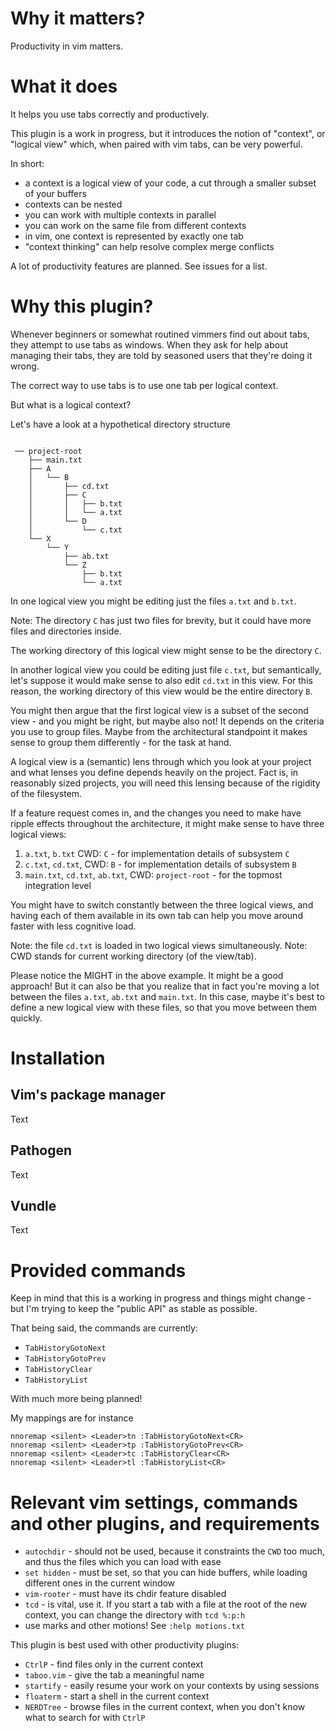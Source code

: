 # Why it matters?
Productivity in vim matters.

# What it does

It helps you use tabs correctly and productively.

This plugin is a work in progress, but it introduces the notion of "context",
or "logical view" which, when paired with vim tabs, can be very powerful.

In short:

- a context is a logical view of your code, a cut through a smaller subset of
    your buffers
- contexts can be nested
- you can work with multiple contexts in parallel
- you can work on the same file from different contexts
- in vim, one context is represented by exactly one tab
- "context thinking" can help resolve complex merge conflicts

A lot of productivity features are planned. See issues for a list.

# Why this plugin?

Whenever beginners or somewhat routined vimmers find out about tabs, they
attempt to use tabs as windows. When they ask for help about managing their
tabs, they are told by seasoned users that they're doing it wrong.

The correct way to use tabs is to use one tab per logical context.

But what is a logical context?

Let's have a look at a hypothetical directory structure 

```

 ── project-root
    ├── main.txt
    ├── A
    │   └── B
    │       ├── cd.txt
    │       ├── C
    │       │   ├── b.txt
    │       │   └── a.txt
    │       └── D
    │           └── c.txt
    └── X
        └── Y
            ├── ab.txt
            └── Z
                ├── b.txt
                └── a.txt

```


In one logical view you might be editing just the files `a.txt` and `b.txt`.

Note: The directory `C` has just two files for brevity, but it could have more
files and directories inside.

The working directory of this logical view might sense to be the directory
`C`.


In another logical view you could be editing just file `c.txt`, but
semantically, let's suppose it would make sense to also edit `cd.txt` in this
view. For this reason, the working directory of this view would be the entire
directory `B`.

You might then argue that the first logical view is a subset of the second
view - and you might be right, but maybe also not! It depends on the criteria
you use to group files. Maybe from the architectural standpoint it makes sense
to group them differently - for the task at hand.

A logical view is a (semantic) lens through which you look at your project and
what lenses you define depends heavily on the project. Fact is, in reasonably
sized projects, you will need this lensing because of the rigidity of the
filesystem.

If a feature request comes in, and the changes you need to make have ripple
effects throughout the architecture, it might make sense to have three logical
views:

  1. `a.txt`, `b.txt` CWD: `C` - for implementation details of subsystem `C`
  2. `c.txt`, `cd.txt`, CWD: `B` - for implementation details of subsystem `B`
  3. `main.txt`, `cd.txt`, `ab.txt`, CWD: `project-root` - for the topmost
     integration level

You might have to switch constantly between the three logical views, and
having each of them available in its own tab can help you move around faster
with less cognitive load.

Note: the file `cd.txt` is loaded in two logical views simultaneously.
Note: CWD stands for current working directory (of the view/tab).

Please notice the MIGHT in the above example. It might be a good approach! But
it can also be that you realize that in fact you're moving a lot between the
files `a.txt`, `ab.txt` and `main.txt`. In this case, maybe it's best to
define a new logical view with these files, so that you move between them
quickly.

# Installation

## Vim's package manager

Text

## Pathogen

Text

## Vundle

Text


# Provided commands

Keep in mind that this is a working in progress and things might change - but
I'm trying to keep the "public API" as stable as possible.

That being said, the commands are currently:

- `TabHistoryGotoNext`
- `TabHistoryGotoPrev`
- `TabHistoryClear`
- `TabHistoryList`

With much more being planned!

My mappings are for instance

```
nnoremap <silent> <Leader>tn :TabHistoryGotoNext<CR>
nnoremap <silent> <Leader>tp :TabHistoryGotoPrev<CR>
nnoremap <silent> <Leader>tc :TabHistoryClear<CR>
nnoremap <silent> <Leader>tl :TabHistoryList<CR>
```

# Relevant vim settings, commands and other plugins, and requirements

- `autochdir` - should not be used, because it constraints the `CWD` too much, and
    thus the files which you can load with ease
- `set hidden` - must be set, so that you can hide buffers, while loading
    different ones in the current window
- `vim-rooter` - must have its chdir feature disabled
- `tcd` - is vital, use it. If you start a tab with a file at the root of the new
    context, you can change the directory with `tcd %:p:h`
- use marks and other motions! See `:help motions.txt`

This plugin is best used with other productivity plugins:

- `CtrlP` - find files only in the current context
- `taboo.vim` - give the tab a meaningful name
- `startify` - easily resume your work on your contexts by using sessions
- `floaterm` - start a shell in the current context
- `NERDTree` - browse files in the current context, when you don't know what to
    search for with `CtrlP`
